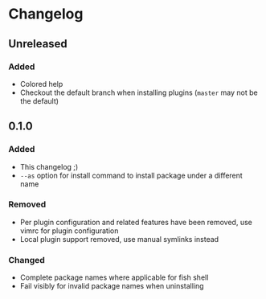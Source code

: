 # Changelog

<!-- Based on https://keepachangelog.com/en/1.0.0/ -->

## Unreleased

### Added
- Colored help
- Checkout the default branch when installing plugins (`master` may not be the default)

## 0.1.0

### Added
- This changelog ;)
- `--as` option for install command to install package under a different name

### Removed
- Per plugin configuration and related features have been removed, use vimrc for plugin configuration
- Local plugin support removed, use manual symlinks instead

### Changed
- Complete package names where applicable for fish shell
- Fail visibly for invalid package names when uninstalling
